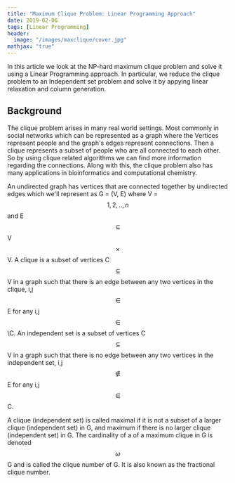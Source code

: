 ```yaml
---
title: "Maximum Clique Problem: Linear Programming Approach"
date: 2019-02-06
tags: [Linear Programming]
header:
  image: "/images/maxclique/cover.jpg"
mathjax: "true"
---
```



In this article we look at the NP-hard maximum clique problem and solve it using a Linear Programming approach.
In particular, we reduce the clique problem to an Independent set problem and solve it by appying linear relaxation and column generation.

## Background

The clique problem arises in many real world settings. Most commonly in social networks which can be represented as a graph where the Vertices represent people and the graph's edges represent connections. Then a clique represents a subset of people who are all connected to each other. So by using clique related algorithms we can find more information regarding the connections. Along with this, the clique problem also has many applications in bioinformatics and computational chemistry.

An undirected graph has vertices that are connected together by undirected edges which we'll represent as G = (V, E) where V = $${1,2, . . , n}$$ and E $$\subseteq$$ V $$\times$$ V.
A clique is a subset of vertices C $$\subseteq$$ V in a graph such that there is an edge between any two vertices in the clique, i,j $$\in$$ E for any i,j $$\in$$ \C.
An independent set is a subset of vertices C $$\subseteq$$ V in a graph such that there is no edge between any two vertices in the independent set, i,j $$\notin$$ E for any i,j $$\in$$ C.

 A clique (independent set) is called maximal if it is not a subset of a larger clique (independent set) in G, and maximum if there is no larger clique (independent set) in G. The cardinality of a of a maximum clique in G is denoted $$\omega$$ G and is called the clique number of G. It is also known as the fractional clique number.
